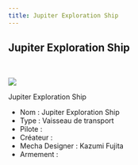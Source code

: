 ```yaml
---
title: Jupiter Exploration Ship
---
```


Jupiter Exploration Ship
------------------------

 


![](/images/stories/saga/gundamseed/images/civils/jupiterexplorationship.jpg)


Jupiter Exploration Ship  
- Nom : Jupiter Exploration Ship   
- Type : Vaisseau de transport   
- Pilote :   
- Créateur :   
- Mecha Designer : Kazumi Fujita   
- Armement :

